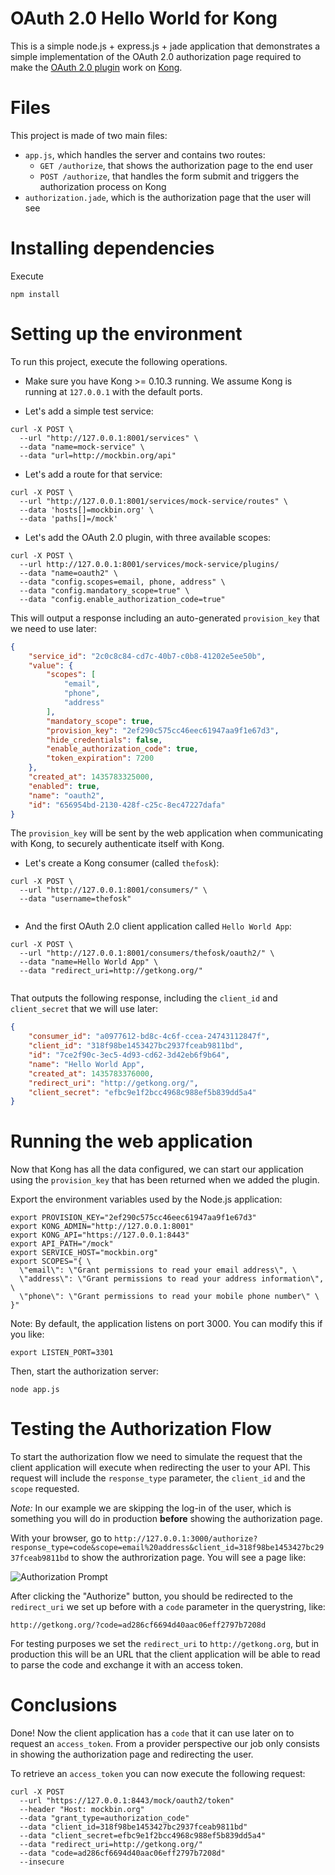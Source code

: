 # OAuth 2.0 Hello World for Kong

This is a simple node.js + express.js + jade application that demonstrates a simple implementation of the OAuth 2.0 authorization page required to make the [OAuth 2.0 plugin](http://getkong.org/plugins/oauth2-authentication) work on [Kong](getkong.org).

# Files

This project is made of two main files:

* `app.js`, which handles the server and contains two routes:
  * `GET /authorize`, that shows the authorization page to the end user
  * `POST /authorize`, that handles the form submit and triggers the authorization process on Kong
* `authorization.jade`, which is the authorization page that the user will see

# Installing dependencies

Execute

```shell
npm install
```

# Setting up the environment

To run this project, execute the following operations.

* Make sure you have Kong >= 0.10.3 running. We assume Kong is running at `127.0.0.1` with the default ports.

* Let's add a simple test service:

```shell
curl -X POST \
  --url "http://127.0.0.1:8001/services" \
  --data "name=mock-service" \
  --data "url=http://mockbin.org/api" 
```

* Let's add a route for that service:

```shell
curl -X POST \
  --url "http://127.0.0.1:8001/services/mock-service/routes" \
  --data 'hosts[]=mockbin.org' \
  --data 'paths[]=/mock'
```

* Let's add the OAuth 2.0 plugin, with three available scopes:

```shell
curl -X POST \
  --url http://127.0.0.1:8001/services/mock-service/plugins/
  --data "name=oauth2" \
  --data "config.scopes=email, phone, address" \
  --data "config.mandatory_scope=true" \
  --data "config.enable_authorization_code=true"
```

This will output a response including an auto-generated `provision_key` that we need to use later:

```json
{
    "service_id": "2c0c8c84-cd7c-40b7-c0b8-41202e5ee50b",
    "value": {
        "scopes": [
            "email",
            "phone",
            "address"
        ],
        "mandatory_scope": true,
        "provision_key": "2ef290c575cc46eec61947aa9f1e67d3",
        "hide_credentials": false,
        "enable_authorization_code": true,
        "token_expiration": 7200
    },
    "created_at": 1435783325000,
    "enabled": true,
    "name": "oauth2",
    "id": "656954bd-2130-428f-c25c-8ec47227dafa"
}
```

The `provision_key` will be sent by the web application when communicating with Kong, to securely authenticate itself with Kong.

* Let's create a Kong consumer (called `thefosk`):

```shell
curl -X POST \
  --url "http://127.0.0.1:8001/consumers/" \
  --data "username=thefosk" 
     
```

* And the first OAuth 2.0 client application called `Hello World App`:

```shell
curl -X POST \ 
  --url "http://127.0.0.1:8001/consumers/thefosk/oauth2/" \
  --data "name=Hello World App" \
  --data "redirect_uri=http://getkong.org/"
  
```

That outputs the following response, including the `client_id` and `client_secret` that we will use later:

```json
{
    "consumer_id": "a0977612-bd8c-4c6f-ccea-24743112847f",
    "client_id": "318f98be1453427bc2937fceab9811bd",
    "id": "7ce2f90c-3ec5-4d93-cd62-3d42eb6f9b64",
    "name": "Hello World App",
    "created_at": 1435783376000,
    "redirect_uri": "http://getkong.org/",
    "client_secret": "efbc9e1f2bcc4968c988ef5b839dd5a4"
}
```

# Running the web application

Now that Kong has all the data configured, we can start our application using the `provision_key` that has been returned when we added the plugin.

Export the environment variables used by the Node.js application:

```shell
export PROVISION_KEY="2ef290c575cc46eec61947aa9f1e67d3"
export KONG_ADMIN="http://127.0.0.1:8001"
export KONG_API="https://127.0.0.1:8443"
export API_PATH="/mock"
export SERVICE_HOST="mockbin.org"
export SCOPES="{ \
  \"email\": \"Grant permissions to read your email address\", \
  \"address\": \"Grant permissions to read your address information\", \
  \"phone\": \"Grant permissions to read your mobile phone number\" \
}"
```

Note: By default, the application listens on port 3000. You can modify this if you like:

```shell
export LISTEN_PORT=3301
```

Then, start the authorization server:

```shell
node app.js
```


# Testing the Authorization Flow

To start the authorization flow we need to simulate the request that the client application will execute when redirecting the user to your API. This request will include the `response_type` parameter, the `client_id` and the `scope` requested.

*Note:* In our example we are skipping the log-in of the user, which is something you will do in production **before** showing the authorization page.

With your browser, go to `http://127.0.0.1:3000/authorize?response_type=code&scope=email%20address&client_id=318f98be1453427bc2937fceab9811bd` to show the authrorization page. You will see a page like:

![Authorization Prompt](http://i.imgur.com/JdY0H0K.png)

After clicking the "Authorize" button, you should be redirected to the `redirect_uri` we set up before with a `code` parameter in the querystring, like:

```
http://getkong.org/?code=ad286cf6694d40aac06eff2797b7208d
```

For testing purposes we set the `redirect_uri` to `http://getkong.org`, but in production this will be an URL that the client application will be able to read to parse the code and exchange it with an access token.

# Conclusions

Done! Now the client application has a `code` that it can use later on to request an `access_token`. From a provider perspective our job only consists in showing the authorization page and redirecting the user.

To retrieve an `access_token` you can now execute the following request:

```shell
curl -X POST 
  --url "https://127.0.0.1:8443/mock/oauth2/token" 
  --header "Host: mockbin.org" 
  --data "grant_type=authorization_code" 
  --data "client_id=318f98be1453427bc2937fceab9811bd" 
  --data "client_secret=efbc9e1f2bcc4968c988ef5b839dd5a4" 
  --data "redirect_uri=http://getkong.org/" 
  --data "code=ad286cf6694d40aac06eff2797b7208d" 
  --insecure
```
